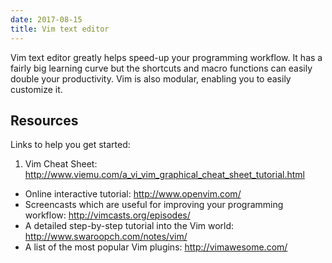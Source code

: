 ```yaml
---
date: 2017-08-15
title: Vim text editor
---
```

Vim text editor greatly helps speed-up your programming workflow. It has a fairly big learning curve but the shortcuts and macro functions can easily double your productivity. Vim is also modular, enabling you to easily customize it.
## Resources
Links to help you get started:
1. Vim Cheat Sheet: http://www.viemu.com/a_vi_vim_graphical_cheat_sheet_tutorial.html
- Online interactive tutorial: http://www.openvim.com/
- Screencasts which are useful for improving your programming workflow: http://vimcasts.org/episodes/
- A detailed step-by-step tutorial into the Vim world: http://www.swaroopch.com/notes/vim/
- A list of the most popular Vim plugins: http://vimawesome.com/
